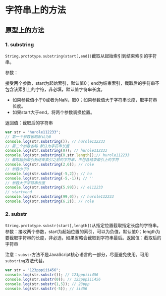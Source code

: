 # 字符串上的方法

## 原型上的方法

### 1. substring

`String.prototype.substring(start[,end])`截取从起始索引到结束索引的字符串。

参数：

接受两个参数，start为起始索引，默认值0；end为结束索引，截取后的字符串不包含该索引上的字符，非必填，默认值字符串长度。

- 如果参数值小于0或者为NaN，取0；如果参数值大于字符串长度，取字符串长度。
- 如果start大于end，将两个参数调换位置。

返回值：截取后的字符串

```js
var str = "hurole112233";
// 第一个参数省略默认为0
console.log(str.substring()); // hurole112233
// 第二个参数省略 默认为字符串长度
console.log(str.substring(0)); // hurole112233
console.log(str.substring(0,str.length));// hurole112233
// 截取起始索引到结束索引之前的字符串，不包含结束索引上的字符
console.log(str.substring(2,6)); // role
// 参数小于0
console.log(str.substring(-5,2)); // hu
console.log(str.substring(-5,-1)); // ''
// 参数大于字符串长度
console.log(str.substring(5,99)); // e112233
// start>end
console.log(str.substring(99,0)); // hurole112233
console.log(str.substring(6,2)); // role
```

### 2. substr

`String.prototype.substr(start[,length])`从指定位置截取指定长度的字符串。参数：接收两个参数，start为起始位置的索引，可以为负值，默认值0；length为要截取字符串的长度，非必选，如果省略会截取到字符串最后。返回值：截取后的字符串

注意：`substr`方法不是JavaScript核心语言的一部分，尽量避免使用。可用`substring`方法代替。

```js
var str = "123pppiii456";
console.log(str.substr()); // 123pppiii456
console.log(str.substr(0)); // 123pppiii456
console.log(str.substr(1,5)); // 23ppp
console.log(str.substr(-5)); // ii456
```



